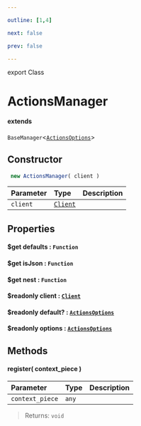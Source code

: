```yaml
---

outline: [1,4]

next: false

prev: false

---
```


export Class
# ActionsManager
#### extends
 `BaseManager`<[`ActionsOptions`](../interfaces/ActionsOptions.md)>

## Constructor
```ts
 new ActionsManager( client )
 ```
| Parameter | Type | Description |
| :--- | :--- | :--- |
| `client` | [`Client`](./Client.md) | |

## Properties

#### $get defaults : `Function`

#### $get isJson : `Function`

#### $get nest : `Function`

#### $readonly client : [`Client`](./Client.md)

#### $readonly default? : [`ActionsOptions`](../interfaces/ActionsOptions.md)

#### $readonly options : [`ActionsOptions`](../interfaces/ActionsOptions.md)

## Methods

#### register( context_piece )
| Parameter | Type | Description |
| :--- | :--- | :--- |
| `context_piece` | `any` | |
> 
> 
> Returns: `void`
